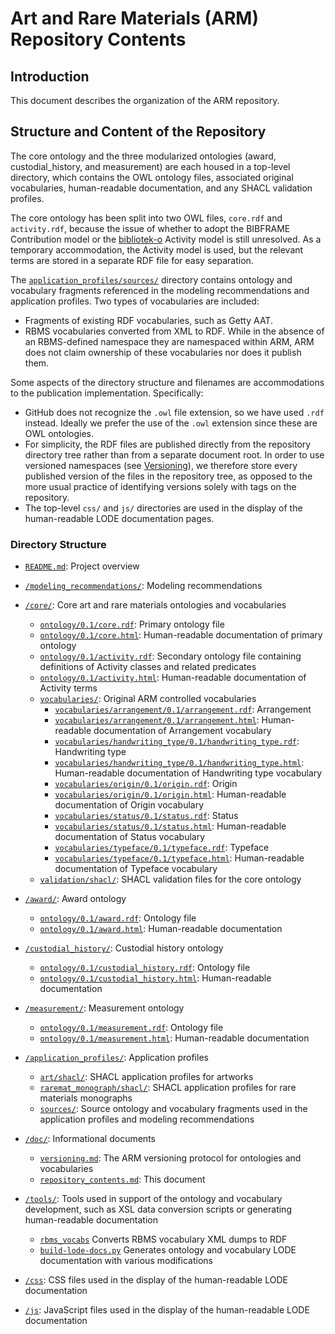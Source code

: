 Art and Rare Materials (ARM) Repository Contents
==========================

Introduction
------------

This document describes the organization of the ARM repository.


Structure and Content of the Repository
--------------

The core ontology and the three modularized ontologies (award, custodial_history, and measurement) are each housed in a top-level directory, which contains the OWL ontology files, 
associated original vocabularies, human-readable documentation, and any SHACL validation profiles. 

The core ontology has been split into two OWL files, `core.rdf` and `activity.rdf`, because the issue of whether to adopt the BIBFRAME Contribution model
or the [bibliotek-o](http://bibliotek-o.org) Activity model is still unresolved. As a temporary accommodation, the Activity model is used, but the relevant terms are stored in a separate RDF file
for easy separation.

The [`application_profiles/sources/`](../application_profiles/sources/) directory contains ontology and vocabulary fragments referenced in the modeling recommendations and application profiles. 
Two types of vocabularies are included:
* Fragments of existing RDF vocabularies, such as Getty AAT.
* RBMS vocabularies converted from XML to RDF. While in the absence of an RBMS-defined namespace they are namespaced within ARM, ARM does not claim ownership of these vocabularies nor does it publish them.

Some aspects of the directory structure and filenames are accommodations to the publication implementation. Specifically:
* GitHub does not recognize the `.owl` file extension, so we have used `.rdf` instead. Ideally we prefer the use of the `.owl` extension since these are OWL ontologies.
* For simplicity, the RDF files are published directly from the repository directory tree rather than from a separate document root. In order to use versioned namespaces 
(see [Versioning](versioning.md)), we therefore store every published version of the files in the repository tree, as opposed to the more usual practice 
of identifying versions solely with tags on the repository.
* The top-level `css/` and `js/` directories are used in the display of the human-readable LODE documentation pages. 

### Directory Structure

* [`README.md`](../README.md): Project overview

* [`/modeling_recommendations/`](../modeling_recommendations/): Modeling recommendations

* [`/core/`](core/): Core art and rare materials ontologies and vocabularies 
  * [`ontology/0.1/core.rdf`](../core/ontology/0.1/core.rdf): Primary ontology file
  * [`ontology/0.1/core.html`](../core/ontology/0.1/core.html): Human-readable documentation of primary ontology
  * [`ontology/0.1/activity.rdf`](../core/ontology/0.1/activity.rdf): Secondary ontology file containing definitions of Activity classes and related predicates
  * [`ontology/0.1/activity.html`](../core/ontology/0.1/activity.html): Human-readable documentation of Activity terms
  * [`vocabularies/`](../core/vocabularies): Original ARM controlled vocabularies
    * [`vocabularies/arrangement/0.1/arrangement.rdf`](../core/vocabularies/arrangement/0.1/arrangement.rdf): Arrangement
    * [`vocabularies/arrangement/0.1/arrangement.html`](../core/vocabularies/arrangement/0.1/arrangement.html): Human-readable documentation of Arrangement vocabulary
    * [`vocabularies/handwriting_type/0.1/handwriting_type.rdf`](../core/vocabularies/handwriting_type/0.1/handwriting_type.rdf): Handwriting type
    * [`vocabularies/handwriting_type/0.1/handwriting_type.html`](../core/vocabularies/handwriting_type/0.1/handwriting_type.html): Human-readable documentation of Handwriting type vocabulary  
    * [`vocabularies/origin/0.1/origin.rdf`](../core/vocabularies/origin/0.1/origin.rdf): Origin
    * [`vocabularies/origin/0.1/origin.html`](../core/vocabularies/origin/0.1/origin.html): Human-readable documentation of Origin vocabulary
    * [`vocabularies/status/0.1/status.rdf`](../core/vocabularies/status/0.1/status.rdf): Status
    * [`vocabularies/status/0.1/status.html`](../core/vocabularies/status/0.1/status.html): Human-readable documentation of Status vocabulary
    * [`vocabularies/typeface/0.1/typeface.rdf`](../core/vocabularies/typeface/0.1/typeface.rdf): Typeface
    * [`vocabularies/typeface/0.1/typeface.html`](../core/vocabularies/typeface/0.1/typeface.html): Human-readable documentation of Typeface vocabulary
  * [`validation/shacl/`](../core/validation/shacl/): SHACL validation files for the core ontology
    
* [`/award/`](award/): Award ontology 
  * [`ontology/0.1/award.rdf`](../award/ontology/0.1/award.rdf): Ontology file
  * [`ontology/0.1/award.html`](../award/ontology/0.1/award.html): Human-readable documentation
  
* [`/custodial_history/`](../custodial_history/): Custodial history ontology 
  * [`ontology/0.1/custodial_history.rdf`](../custodial_history/ontology/0.1/custodial_history.rdf): Ontology file
  * [`ontology/0.1/custodial_history.html`](../custodial_history/ontology/0.1/custodial_history.html): Human-readable documentation
  
* [`/measurement/`](measurement/): Measurement ontology 
  * [`ontology/0.1/measurement.rdf`](../measurement/ontology/0.1/measurement.rdf): Ontology file
  * [`ontology/0.1/measurement.html`](../measurement/ontology/0.1/measurement.html): Human-readable documentation
  
* [`/application_profiles/`](../application_profiles/): Application profiles 
  * [`art/shacl/`](../application_profiles/art/shacl/): SHACL application profiles for artworks
  * [`raremat_monograph/shacl/`](../application_profiles/raremat_monograph/shacl/): SHACL application profiles for rare materials monographs
  * [`sources/`](../application_profiles/sources/): Source ontology and vocabulary fragments used in the application profiles and modeling recommendations 
  
* [`/doc/`](.): Informational documents 
  * [`versioning.md`](versioning.md): The ARM versioning protocol for ontologies and vocabularies
  * [`repository_contents.md`](../doc/repository_contents.md): This document 
  
* [`/tools/`](../tools/): Tools used in support of the ontology and vocabulary development, such as XSL data conversion scripts or generating human-readable documentation
  * [`rbms_vocabs`](../tools/rbms_vocabs/) Converts RBMS vocabulary XML dumps to RDF
  * [`build-lode-docs.py`](../tools/build-lode-docs.py) Generates ontology and vocabulary LODE documentation with various modifications 
  
* [`/css`](../css/): CSS files used in the display of the human-readable LODE documentation
* [`/js`](../js/): JavaScript files used in the display of the human-readable LODE documentation
  


